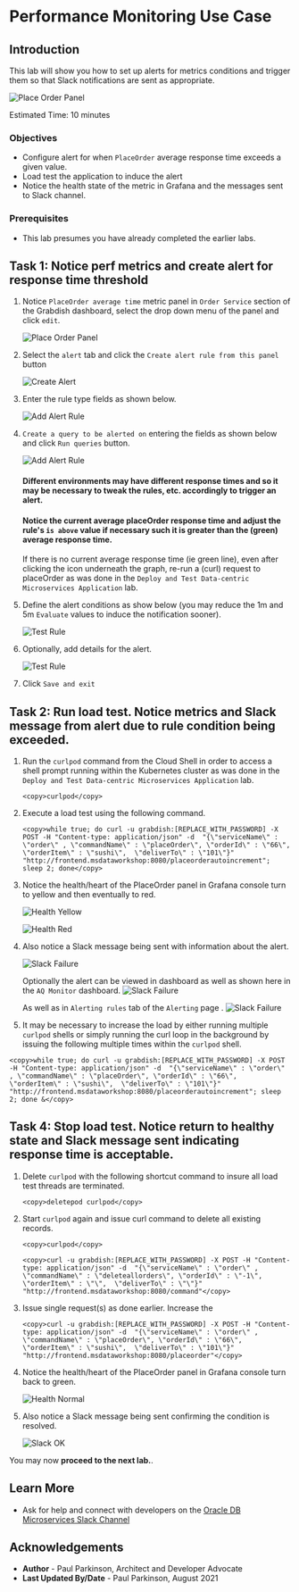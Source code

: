 # Performance Monitoring Use Case

## Introduction

This lab will show you how to set up alerts for metrics conditions and trigger them so that Slack notifications are sent as appropriate.

![Place Order Panel](images/alertrulerelationship.png " ")

Estimated Time:  10 minutes

### Objectives

-   Configure alert for when `PlaceOrder` average response time exceeds a given value.
-   Load test the application to induce the alert
-   Notice the health state of the metric in Grafana and the messages sent to Slack channel.
  
  
### Prerequisites

- This lab presumes you have already completed the earlier labs.

## Task 1: Notice perf metrics and create alert for response time threshold

1. Notice `PlaceOrder average time` metric panel in `Order Service` section of the Grabdish dashboard, select the drop down menu of the panel and click `edit`.

    ![Place Order Panel](images/placeorderpanel.png " ")
   
2. Select the `alert` tab and click the `Create alert rule from this panel` button

    ![Create Alert](images/creatalertrulefromthispanel.png " ")
       
3. Enter the rule type fields as shown below.

    ![Add Alert Rule](images/ruletype.png " ")
       
4. `Create a query to be alerted on` entering the fields as shown below and click `Run queries` button.

    ![Add Alert Rule](images/createquery.png " ")

   #### Different environments may have different response times and so it may be necessary to tweak the rules, etc. accordingly to trigger an alert.
   #### Notice the current average placeOrder response time and adjust the rule's `is above` value if necessary such it is greater than the (green) average response time.

   If there is no current average response time (ie green line), even after clicking the icon underneath the graph, re-run a (curl) request to placeOrder as was done in the `Deploy and Test Data-centric Microservices Application` lab.

5. Define the alert conditions as show below (you may reduce the 1m and 5m `Evaluate` values to induce the notification sooner).

    ![Test Rule](images/definealertcondition.png " ")

6. Optionally, add details for the alert.

    ![Test Rule](images/adddetailsforalert.png " ")
       
7. Click `Save and exit` 


## Task 2:  Run load test. Notice metrics and Slack message from alert due to rule condition being exceeded.

1. Run the `curlpod` command from the Cloud Shell in order to access a shell prompt running within the Kubernetes cluster as was done in the `Deploy and Test Data-centric Microservices Application` lab.  

    ```
    <copy>curlpod</copy>
    ```
    
2. Execute a load test using the following command.  

    ```
    <copy>while true; do curl -u grabdish:[REPLACE_WITH_PASSWORD] -X POST -H "Content-type: application/json" -d  "{\"serviceName\" : \"order\" , \"commandName\" : \"placeOrder\", \"orderId\" : \"66\", \"orderItem\" : \"sushi\",  \"deliverTo\" : \"101\"}"  "http://frontend.msdataworkshop:8080/placeorderautoincrement"; sleep 2; done</copy>
    ```

3. Notice the health/heart of the PlaceOrder panel in Grafana console turn to yellow and then eventually to red.

   ![Health Yellow](images/yellowheart.png " ")
     
   ![Health Red](images/redheart.png " ")
     
4. Also notice a Slack message being sent with information about the alert.
     
   ![Slack Failure](images/slackmessagerror.png " ")

   Optionally the alert can be viewed in dashboard as well as shown here in the `AQ Monitor` dashboard.
   ![Slack Failure](images/alertinaqdashboard.png " ")

   As well as in `Alerting rules` tab of the `Alerting` page .
   ![Slack Failure](images/alertingalertrulesalert.png " ")

5. It may be necessary to increase the load by either running multiple `curlpod` shells or simply running the curl loop in the background by issuing the following multiple times within the `curlpod` shell.

 ```
 <copy>while true; do curl -u grabdish:[REPLACE_WITH_PASSWORD] -X POST -H "Content-type: application/json" -d  "{\"serviceName\" : \"order\" , \"commandName\" : \"placeOrder\", \"orderId\" : \"66\", \"orderItem\" : \"sushi\",  \"deliverTo\" : \"101\"}"  "http://frontend.msdataworkshop:8080/placeorderautoincrement"; sleep 2; done &</copy>
 ```

## Task 4: Stop load test. Notice return to healthy state and Slack message sent indicating response time is acceptable.

1. Delete `curlpod` with the following shortcut command to insure all load test threads are terminated.

   ```
   <copy>deletepod curlpod</copy>
   ```

2. Start `curlpod` again and issue curl command to delete all existing records.

   ```
   <copy>curlpod</copy>
   ```

   ```
   <copy>curl -u grabdish:[REPLACE_WITH_PASSWORD] -X POST -H "Content-type: application/json" -d  "{\"serviceName\" : \"order\" , \"commandName\" : \"deleteallorders\", \"orderId\" : \"-1\", \"orderItem\" : \"\",  \"deliverTo\" : \"\"}"  "http://frontend.msdataworkshop:8080/command"</copy>
   ```

3. Issue single request(s) as done earlier.  Increase the 

    ```
    <copy>curl -u grabdish:[REPLACE_WITH_PASSWORD] -X POST -H "Content-type: application/json" -d  "{\"serviceName\" : \"order\" , \"commandName\" : \"placeOrder\", \"orderId\" : \"66\", \"orderItem\" : \"sushi\",  \"deliverTo\" : \"101\"}"  "http://frontend.msdataworkshop:8080/placeorder"</copy>
    ```


5. Notice the health/heart of the PlaceOrder panel in Grafana console turn back to green.

   ![Health Normal](images/placeorderhealthbacktonormal.png " ")
   
6. Also notice a Slack message being sent confirming the condition is resolved.
   
   ![Slack OK](images/resolved.png " ")

You may now **proceed to the next lab.**.

## Learn More

* Ask for help and connect with developers on the [Oracle DB Microservices Slack Channel](https://bit.ly/oracle-db-microservices-help-slack)   

## Acknowledgements
* **Author** - Paul Parkinson, Architect and Developer Advocate
* **Last Updated By/Date** - Paul Parkinson, August 2021
